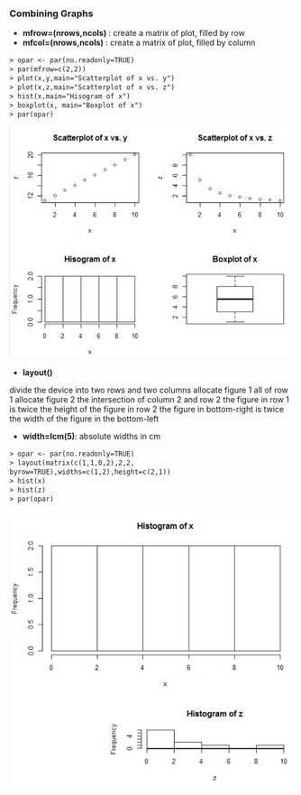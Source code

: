 ### Combining Graphs

* **mfrow=(nrows,ncols)** : create a matrix of plot, filled by row
* **mfcol=(nrows,ncols)** : create a matrix of plot, filled by column

```
> opar <- par(no.readonly=TRUE)
> par(mfrow=c(2,2))
> plot(x,y,main="Scatterplot of x vs. y")
> plot(x,z,main="Scatterplot of x vs. z")
> hist(x,main="Hisogram of x")
> boxplot(x, main="Boxplot of x")
> par(opar)
```
![](/ch2-graphs/combining.PNG)

* **layout()**

divide the device into two rows and two columns
allocate figure 1 all of row 1
allocate figure 2 the intersection of column 2 and row 2
the figure in row 1 is twice the height of the figure in row 2
the figure in bottom-right is twice the width of the figure in the bottom-left

* **width=lcm(5)**: absolute widths in cm
```
> opar <- par(no.readonly=TRUE)
> layout(matrix(c(1,1,0,2),2,2, byrow=TRUE),widths=c(1,2),height=c(2,1))
> hist(x)
> hist(z)
> par(opar)
```
![](/ch2-graphs/layout.PNG)

